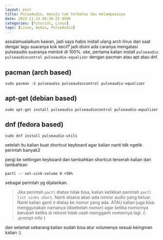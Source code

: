 ```yaml
---
layout: post
title: PulseAudio, menuju tak terbatas dan melampauinya
date: 2022-11-23 04:36:25 0500
categories: [Tutorial, Linux]
tags: [Linux, Audio, PulseAudio]
---
```


assalamualaikum kawan, jadi saya habis install ulang arch linux dan saat dengar lagu suaranya kok kecil?
jadi disini ada caranya mengatasi pulseaudio suaranya mentok di 100%.
oke, pertama kalian install 
`pulseaudio pulseaudiocontrol pulseaudio-equalizer`
dengan pacman atau apt atau dnf.
## pacman  (arch based)
```terminal
sudo pacman -S pulseaudio pulseaudiocontrol pulseaudio-equalizer
```
## apt-get  (debian based)
```terminal
sudo apt-get install pulseaudio pulseaudiocontrol pulseaudio-equalizer
```
## dnf  (fedora based)
```terminal
sudo dnf install pulseaudio-utils
```
setelah itu kalian buat shortcut keyboard agar kalian nanti tdk ngetik perintah banyak2

pergi ke settingan keyboard dan tambahkan shortcut terserah kalian dan 
tambahkan
```
pactl -- set-sink-volume 0 +50%
```
sebagai perintah yg dijalankan.

> Jika perintah `pactl` diatas tidak bisa, kalian ketikkan perintah `pactl list sinks short`. Nanti disana akan ada nomor audio yang keluar. Nanti kalian ganti `0` diatas ke nomor yang ada. ATAU kalian juga bisa menggunakan namanya (disebelah nomor) agar ketika nomornya berubah ketika di reboot tidak usah mengganti nomornya lagi.
{: .prompt-info }

dan selamat sekarang kalian sudah bisa atur volumenya sesuai keinginan kalian :).
